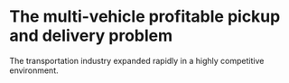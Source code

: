 # The multi-vehicle profitable pickup and delivery problem

The transportation industry expanded rapidly in a highly competitive environment.
